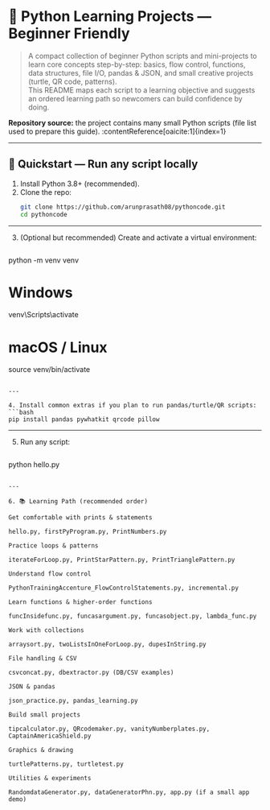 # 🐍 Python Learning Projects — Beginner Friendly

> A compact collection of beginner Python scripts and mini-projects to learn core concepts step-by-step: basics, flow control, functions, data structures, file I/O, pandas & JSON, and small creative projects (turtle, QR code, patterns).  
> This README maps each script to a learning objective and suggests an ordered learning path so newcomers can build confidence by doing.

**Repository source:** the project contains many small Python scripts (file list used to prepare this guide). :contentReference[oaicite:1]{index=1}

---

## 🚀 Quickstart — Run any script locally

1. Install Python 3.8+ (recommended).  
2. Clone the repo:
   ```bash
   git clone https://github.com/arunprasath08/pythoncode.git
   cd pythoncode
   ```

---

3. (Optional but recommended) Create and activate a virtual environment:
   ```bash
python -m venv venv
# Windows
venv\Scripts\activate
# macOS / Linux
source venv/bin/activate
   ```

---

4. Install common extras if you plan to run pandas/turtle/QR scripts:
   ```bash
pip install pandas pywhatkit qrcode pillow
   ```

---

5. Run any script:
   ```bash
python hello.py
   ```

---

6. 📚 Learning Path (recommended order)

Get comfortable with prints & statements

hello.py, firstPyProgram.py, PrintNumbers.py

Practice loops & patterns

iterateForLoop.py, PrintStarPattern.py, PrintTrianglePattern.py

Understand flow control

PythonTrainingAccenture_FlowControlStatements.py, incremental.py

Learn functions & higher-order functions

funcInsidefunc.py, funcasargument.py, funcasobject.py, lambda_func.py

Work with collections

arraysort.py, twoListsInOneForLoop.py, dupesInString.py

File handling & CSV

csvconcat.py, dbextractor.py (DB/CSV examples)

JSON & pandas

json_practice.py, pandas_learning.py

Build small projects

tipcalculator.py, QRcodemaker.py, vanityNumberplates.py, CaptainAmericaShield.py

Graphics & drawing

turtlePatterns.py, turtletest.py

Utilities & experiments

RandomdataGenerator.py, dataGeneratorPhn.py, app.py (if a small app demo)
